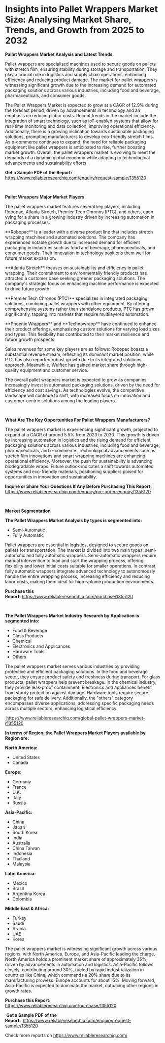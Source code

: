 <p><h1>Insights into Pallet Wrappers Market Size: Analysing Market Share, Trends, and Growth from 2025 to 2032</h1></p><p><strong>Pallet Wrappers Market Analysis and Latest Trends</strong></p>
<p><p>Pallet wrappers are specialized machines used to secure goods on pallets with stretch film, ensuring stability during storage and transportation. They play a crucial role in logistics and supply chain operations, enhancing efficiency and reducing product damage. The market for pallet wrappers is witnessing significant growth due to the increasing demand for automated packaging solutions across various industries, including food and beverage, pharmaceuticals, and consumer goods.</p><p>The Pallet Wrappers Market is expected to grow at a CAGR of 12.9% during the forecast period, driven by advancements in technology and an emphasis on reducing labor costs. Recent trends in the market include the integration of smart technology, such as IoT-enabled systems that allow for real-time monitoring and data collection, improving operational efficiency. Additionally, there is a growing inclination towards sustainable packaging solutions, prompting manufacturers to develop eco-friendly stretch films. As e-commerce continues to expand, the need for reliable packaging equipment like pallet wrappers is anticipated to rise, further boosting market growth. Overall, the pallet wrappers market is evolving to meet the demands of a dynamic global economy while adapting to technological advancements and sustainability efforts.</p></p>
<p><strong>Get a Sample PDF of the Report:&nbsp;</strong> <a href="https://www.reliableresearchiq.com/enquiry/request-sample/1355120?utm_campaign=2196&utm_medium=2&utm_source=Github&utm_content=ia&utm_term=22022025&utm_id=pallet-wrappers">https://www.reliableresearchiq.com/enquiry/request-sample/1355120</a></p>
<p>&nbsp;</p>
<p><strong>Pallet Wrappers Major Market Players</strong></p>
<p><p>The pallet wrappers market features several key players, including Robopac, Atlanta Stretch, Premier Tech Chronos (PTC), and others, each vying for a share in a growing industry driven by increasing automation in packaging processes. </p><p>**Robopac** is a leader with a diverse product line that includes stretch wrapping machines and automated solutions. The company has experienced notable growth due to increased demand for efficient packaging in industries such as food and beverage, pharmaceuticals, and consumer goods. Their innovation in technology positions them well for future market expansion.</p><p>**Atlanta Stretch** focuses on sustainability and efficiency in pallet wrapping. Their commitment to environmentally friendly products has attracted a customer base seeking greener packaging solutions. The company's strategic focus on enhancing machine performance is expected to drive future growth.</p><p>**Premier Tech Chronos (PTC)** specializes in integrated packaging solutions, combining pallet wrappers with other equipment. By offering comprehensive systems rather than standalone products, PTC has grown significantly, tapping into markets that require multilayered automation.</p><p>**Phoenix Wrappers** and **Technowrapp** have continued to enhance their product offerings, emphasizing custom solutions for varying load sizes and types. This flexibility has contributed to their market resilience and future growth prospects.</p><p>Sales revenues for some key players are as follows: Robopac boasts a substantial revenue stream, reflecting its dominant market position, while PTC has also reported robust growth due to its integrated solutions approach. Meanwhile, Wulftec has gained market share through high-quality equipment and customer service.</p><p>The overall pallet wrappers market is expected to grow as companies increasingly invest in automated packaging solutions, driven by the need for efficiency and cost savings. As technologies evolve, the competitive landscape will continue to shift, with increased focus on innovation and customer-centric solutions among the leading players.</p></p>
<p>&nbsp;</p>
<p><strong>What Are The Key Opportunities For Pallet Wrappers Manufacturers?</strong></p>
<p><p>The pallet wrappers market is experiencing significant growth, projected to expand at a CAGR of around 5.5% from 2023 to 2030. This growth is driven by increasing automation in logistics and the rising demand for efficient packaging solutions across various industries, including food and beverage, pharmaceuticals, and e-commerce. Technological advancements such as stretch film innovations and smart wrapping machines are enhancing operational efficiency. Moreover, the push for sustainability is advancing biodegradable wraps. Future outlook indicates a shift towards automated systems and eco-friendly materials, positioning suppliers poised for opportunities in innovation and sustainability.</p></p>
<p><strong>Inquire or Share Your Questions If Any Before Purchasing This Report:</strong> <a href="https://www.reliableresearchiq.com/enquiry/pre-order-enquiry/1355120?utm_campaign=2196&utm_medium=2&utm_source=Github&utm_content=ia&utm_term=22022025&utm_id=pallet-wrappers">https://www.reliableresearchiq.com/enquiry/pre-order-enquiry/1355120</a></p>
<p>&nbsp;</p>
<p><strong>Market Segmentation</strong></p>
<p><strong>The Pallet Wrappers Market Analysis by types is segmented into:</strong></p>
<p><ul><li>Semi-Automatic</li><li>Fully Automatic</li></ul></p>
<p><p>Pallet wrappers are essential in logistics, designed to secure goods on pallets for transportation. The market is divided into two main types: semi-automatic and fully automatic wrappers. Semi-automatic wrappers require manual intervention to load and start the wrapping process, offering flexibility and lower initial costs suitable for smaller operations. In contrast, fully automatic wrappers integrate advanced technology to autonomously handle the entire wrapping process, increasing efficiency and reducing labor costs, making them ideal for high-volume production environments.</p></p>
<p><strong>Purchase this Report:&nbsp;</strong><a href="https://www.reliableresearchiq.com/purchase/1355120?utm_campaign=2196&utm_medium=2&utm_source=Github&utm_content=ia&utm_term=22022025&utm_id=pallet-wrappers">https://www.reliableresearchiq.com/purchase/1355120</a></p>
<p>&nbsp;</p>
<p><strong>The Pallet Wrappers Market Industry Research by Application is segmented into:</strong></p>
<p><ul><li>Food & Beverage</li><li>Glass Products</li><li>Chemical</li><li>Electronics and Applicances</li><li>Hardware Tools</li><li>Others</li></ul></p>
<p><p>The pallet wrappers market serves various industries by providing protective and efficient packaging solutions. In the food and beverage sector, they ensure product safety and freshness during transport. For glass products, pallet wrappers help prevent breakage. In the chemical industry, they provide leak-proof containment. Electronics and appliances benefit from sturdy protection against damage. Hardware tools require secure packaging for safe delivery. Additionally, the "others" category encompasses diverse applications, addressing specific packaging needs across multiple sectors, enhancing logistical efficiency.</p></p>
<p><a href="https://www.reliableresearchiq.com/global-pallet-wrappers-market-r1355120?utm_campaign=2196&utm_medium=2&utm_source=Github&utm_content=ia&utm_term=22022025&utm_id=pallet-wrappers">&nbsp;https://www.reliableresearchiq.com/global-pallet-wrappers-market-r1355120</a></p>
<p><strong>In terms of Region, the Pallet Wrappers Market Players available by Region are:</strong></p>
<p>
    <p> <strong> North America: </strong>
        <ul>
            <li>United States</li>
            <li>Canada</li>
        </ul>
        </p> 
    <p> <strong> Europe: </strong>
        <ul>
            <li>Germany</li>
            <li>France</li>
            <li>U.K.</li>
            <li>Italy</li>
            <li>Russia</li>
        </ul>
        </p> 
    <p> <strong> Asia-Pacific: </strong>
        <ul>
            <li>China</li>
            <li>Japan</li>
            <li>South Korea</li>
            <li>India</li>
            <li>Australia</li>
            <li>China Taiwan</li>
            <li>Indonesia</li>
            <li>Thailand</li>
            <li>Malaysia</li>
        </ul>
        </p> 
    <p> <strong> Latin America: </strong>
        <ul>
            <li>Mexico</li>
            <li>Brazil</li>
            <li>Argentina Korea</li>
            <li>Colombia</li>
        </ul>
        </p> 
    <p> <strong> Middle East & Africa: </strong>
        <ul>
            <li>Turkey</li>
            <li>Saudi</li>
            <li>Arabia</li>
            <li>UAE</li>
            <li>Korea</li>
        </ul>
    </p>
    </p>
<p><p>The pallet wrappers market is witnessing significant growth across various regions, with North America, Europe, and Asia-Pacific leading the charge. North America holds a prominent market share of approximately 35%, driven by advancements in automation and logistics. Asia-Pacific follows closely, contributing around 30%, fueled by rapid industrialization in countries like China, which commands a 20% share due to its manufacturing prowess. Europe accounts for about 15%. Moving forward, Asia-Pacific is expected to dominate the market, outpacing other regions in growth rates.</p></p>
<p><strong>Purchase this Report: </strong><a href="https://www.reliableresearchiq.com/purchase/1355120?utm_campaign=2196&utm_medium=2&utm_source=Github&utm_content=ia&utm_term=22022025&utm_id=pallet-wrappers">https://www.reliableresearchiq.com/purchase/1355120</a></p>
<p>&nbsp;<strong>Get a Sample PDF of the Report:&nbsp;&nbsp;</strong><a href="https://www.reliableresearchiq.com/enquiry/request-sample/1355120?utm_campaign=2196&utm_medium=2&utm_source=Github&utm_content=ia&utm_term=22022025&utm_id=pallet-wrappers">https://www.reliableresearchiq.com/enquiry/request-sample/1355120</a></p>
<p><strong></strong></p>
<p>Check more reports on <a href="https://www.reliableresearchiq.com/?utm_campaign=2196&utm_medium=2&utm_source=Github&utm_content=ia&utm_term=22022025&utm_id=pallet-wrappers">https://www.reliableresearchiq.com/</a></p>
